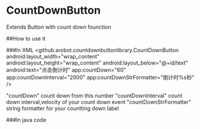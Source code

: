 # CountDownButton
Extends Button with count down founction


##How to use it

###In XML
    <github.arobot.countdownbuttonlibrary.CountDownButton
        android:layout_width="wrap_content"
        android:layout_height="wrap_content"
        android:layout_below="@+id/text"
        android:text="点击倒计时"
        app:countDown="60"
        app:countDownInterval="2000"
        app:countDownStrFormatter="倒计时%s秒" />

"countDown" count down from this number
"countDownInterval" count down interval,velocity of your count down event
"countDownStrFormatter" string formatter for your countting down label

###In java code

